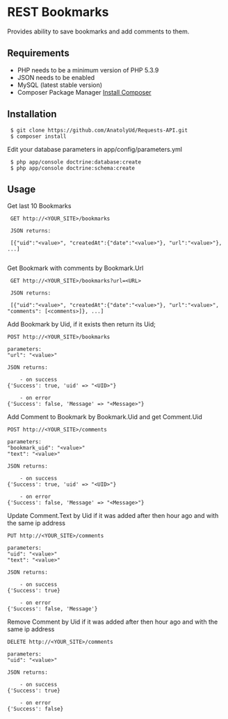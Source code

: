 REST Bookmarks
==========

Provides ability to save bookmarks and add comments to them.

Requirements
---
* PHP needs to be a minimum version of PHP 5.3.9
* JSON needs to be enabled
* MySQL (latest stable version)
* Composer Package Manager [Install Composer](http://getcomposer.org/doc/00-intro.md)

Installation
---

```
 $ git clone https://github.com/AnatolyUd/Requests-API.git 
 $ composer install
```
Edit your database parameters in app/config/parameters.yml 

~~~
 $ php app/console doctrine:database:create
 $ php app/console doctrine:schema:create
~~~

Usage
---
Get last 10 Bookmarks

```
 GET http://<YOUR_SITE>/bookmarks
 
 JSON returns:
 
 [{"uid":"<value>", "createdAt":{"date":"<value>"}, "url":"<value>"}, ...]
 
```

Get Bookmark with comments by Bookmark.Url

```
 GET http://<YOUR_SITE>/bookmarks?url=<URL>

 JSON returns:
 
 [{"uid":"<value>", "createdAt":{"date":"<value>"}, "url":"<value>", "comments": [<comments>]}, ...]

```

Add Bookmark by Uid, if it exists then return its Uid;

```
POST http://<YOUR_SITE>/bookmarks

parameters:
"url": "<value>"

JSON returns:

    - on success
{'Success': true, 'uid' => "<UID>"} 

    - on error
{'Success': false, 'Message' => "<Message>"} 

```

Add Comment to Bookmark by Bookmark.Uid and get Comment.Uid

``` 
POST http://<YOUR_SITE>/comments

parameters:
"bookmark_uid": "<value>"
"text": "<value>" 

JSON returns:

    - on success
{'Success': true, 'uid' => "<UID>"} 

    - on error
{'Success': false, 'Message' => "<Message>"} 

```

Update Comment.Text by Uid if it was added after then hour ago and with the same ip address 

```
PUT http://<YOUR_SITE>/comments

parameters:
"uid": "<value>"
"text": "<value>" 

JSON returns:

    - on success
{'Success': true} 

    - on error
{'Success': false, 'Message'} 

```

Remove Comment by Uid if it was added after then hour ago and with the same ip address 

```
DELETE http://<YOUR_SITE>/comments

parameters:
"uid": "<value>"

JSON returns:

    - on success
{'Success': true} 

    - on error
{'Success': false} 

```
